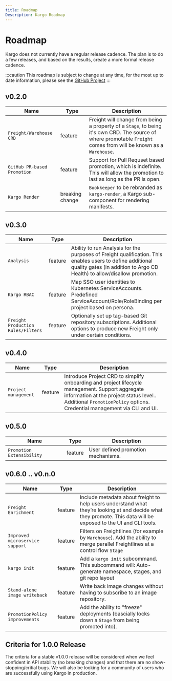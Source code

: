 ```yaml
---
title: Roadmap
Description: Kargo Roadmap
---
```


# Roadmap

Kargo does not currently have a regular release cadence. The plan is to do a few releases, and based on the results, create a more formal release cadence.

:::caution
This roadmap is subject to change at any time, for the most up to date information, please see the [GitHub Project](https://github.com/akuity/kargo/milestones)
:::

## v0.2.0

| Name | Type | Description |
| ---- | ---- | ----------- |
| `Freight/Warehouse CRD` | feature | Freight will change from being a property of a `Stage`, to being it's own CRD. The source of where promotable `Freight` comes from will be known as a `Warehouse`. |
| `GitHub PR-based Promotion` | feature | Support for Pull Requset based promotion, which is indefinite. This will allow the promotion to last as long as the PR is open. |
| `Kargo Render` | breaking change | `Bookkeeper` to be rebranded as `kargo-render`, a Kargo sub-component for rendering manifests. |


## v0.3.0

| Name | Type | Description |
| ---- | ---- | ----------- |
| `Analysis` | feature | Ability to run Analysis for the purposes of Freight qualification. This enables users to define additional quality gates (in addition to Argo CD Health) to allow/disallow promotion. |
| `Kargo RBAC` | feature | Map SSO user identities to Kubernetes ServiceAccounts. Predefined ServiceAccount/Role/RoleBinding per project based on persona. |
| `Freight Production Rules/Filters` | feature | Optionally set up tag-based Git repository subscriptions. Additional options to produce new Freight only under certain conditions. |

## v0.4.0

| Name | Type | Description |
| ---- | ---- | ----------- |
| `Project management` | feature | Introduce Project CRD to simplify onboarding and project lifecycle management. Support aggregate information at the project status level.. Additional `PromotionPolicy` options. Credential management via CLI and UI. |

## v0.5.0

| Name | Type | Description |
| ---- | ---- | ----------- |
| `Promotion Extensibility` | feature | User defined promotion mechanisms. |

## v0.6.0 .. v0.n.0

| Name | Type | Description |
| ---- | ---- | ----------- |
| `Freight Enrichment` | feature | Include metadata about freight to help users understand what they’re looking at and decide what they promote. This data will be exposed to the UI and CLI tools. |
| `Improved microservice support` | feature | Filters on Freightlines (for example by `Warehouse`). Add the ability to merge parallel Freightlines at a control flow `Stage` |
| `kargo init` | feature | Add a `kargo init` subcommand. This subcommand will: Auto-generate namespace, stages, and git repo layout |
| `Stand-alone image writeback` | feature | Write back image changes without having to subscribe to an image repository. |
| `PromotionPolicy improvements` | feature | Add the ability to "freeze" deployments (bascially locks down a `Stage` from being promoted into). |

## Criteria for 1.0.0 Release

The criteria for a stable v1.0.0 release will be considered when we feel confident in API stability (no breaking changes) and that there are no show-stopping/critial bugs. We will also be looking for a community of users who are successfully using Kargo in production.
